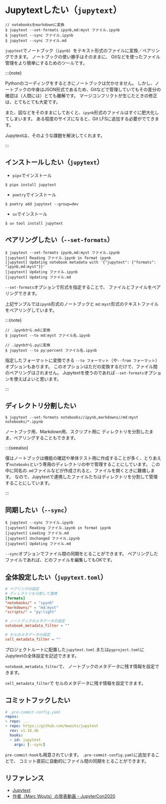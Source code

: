# Jupytextしたい（``jupytext``）

```console
// notebooksをmarkdownに変換
$ jupytext --set-formats ipynb,md:myst ファイル.ipynb
$ jupytext --sync ファイル.ipynb
$ jupytext --sync ファイル.md
```

`jupytext`でノートブック（`ipynb`）をテキスト形式のファイルに変換／ペアリングできます。
ノートブックの使い勝手はそのままに、
Gitなどを使ったファイル管理をより簡単にするためのツールです。

:::{note}

Pythonのコーディングをするときにノートブックは欠かせません。
しかし、ノートブックの中身はJSON形式であるため、Gitなどで管理していてもその差分の確認は（人間には）とても難解です。
マージコンフリクトが生じたときの修正は、とてもとても大変です。

また、図などをそのままにしておくと、`ipynb`形式のファイルはすぐに肥大化してしまいます。
ある程度のサイズになると、Git LFSに追加する必要がでてきます。

Jupytextは、そのような課題を解決してくれます。

:::

## インストールしたい（`jupytext`）

- `pipx`でインストール

```console
$ pipx install jupytext
```

- `poetry`でインストール

```console
$ poetry add jupytext --group=dev
```

- `uv`でインストール

```console
$ uv tool install jupytext
```

## ペアリングしたい（`--set-formats`）

```console
$ jupytext --set-formats ipynb,md:myst ファイル.ipynb
[jupytext] Reading ファイル.ipynb in format ipynb
[jupytext] Updating notebook metadata with '{"jupytext": {"formats": "ipynb,md:myst"}}'
[jupytext] Updating ファイル.ipynb
[jupytext] Updating ファイル.md
```

`--set-formats`オプションで形式を指定することで、
ファイルとファイルをペアリングできます。

上記サンプルでは`ipynb`形式のノートブックと
`md:myst`形式のテキストファイルをペアリングしています。

:::{note}

```console
// .ipynbから.mdに変換
$ jupytext --to md:myst ファイル名.ipynb

// .ipynbから.pyに変換
$ jupytext --to py:percent ファイル名.ipynb
```

指定したフォーマットに変換できる
`--to フォーマット`（や`--from フォーマット`）オプションもあります。
このオプションはただの変換するだけで、ファイル間のペアリングはされません。
Jupytextを使うのであれば`--set-formats`オプションを使えばよいと思います。

:::

## ディレクトリ分割したい

```console
$ jupytext --set-formats notebooks//ipynb,markdowns//md:myst notebooks/*.ipynb
```

ノートブック用、Markdown用、スクリプト用に
ディレクトリを分割したまま、ペアリングすることもできます。

:::{seealso}

僕はノートブックは機能の確認や単体テスト用に作成することが多く、とりあえず`notebooks`という専用のディレクトリの中で管理することにしています。
この中に同名の`.md`ファイルなどが作成されると、ファイルを開くときに難儀します。
なので、Jupytextで連携したファイルたちはディレクトリを分割して管理することにしています。

:::

## 同期したい（`--sync`）

```console
$ jupytext --sync ファイル.ipynb
[jupytext] Reading ファイル.ipynb in format ipynb
[jupytext] Loading ファイル.md
[jupytext] Unchanged ファイル.ipynb
[jupytext] Updating ファイル.md
```

`--sync`オプションでファイル間の同期をとることができます。
ペアリングしたファイルであれば、どのファイルを編集してもOKです。

## 全体設定したい（`jupytext.toml`）

```toml
# ペアリングの設定
# ディレクトリを分割して連携
[formats]
"notebooks/" = "ipynb"
"markdowns/" = "md:myst"
"scripts/" = "py:light"

# ノートブックのメタデータの設定
notebook_metadata_filter = ""

# セルのメタデータの設定
cell_metadata_filter = ""
```

プロジェクトルートに配置した`jupytext.toml`
または`pyproject.toml`に
Jupytextの全体設定を記述できます。

`notebook_metadata_filter`で、
ノートブックのメタデータに残す情報を設定できます。

`cell_metadata_filter`で
セルのメタデータに残す情報を設定できます。

## コミットフックしたい

```yaml
# .pre-commit-config.yaml
repos:
- repo: ...
- repo: https://github.com/mwouts/jupytext
  rev: v1.16.4b
  hooks:
  - id: jupytext
    args: [--sync]
```

`pre-commit-hook`も用意されています。
`.pre-commit-config.yaml`に追加することで、
コミット直前に自動的にファイル間の同期をとることができます。

## リファレンス

- [Jupytext](https://jupytext.readthedocs.io/en/latest/)
- [作者（Marc Wouts）の発表動画 - JupyterCon2020](https://youtu.be/SDYdeVfMh48)
